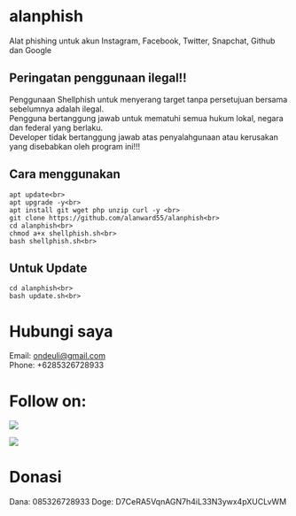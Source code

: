 # alanphish
Alat phishing untuk akun Instagram, Facebook, Twitter, Snapchat, Github dan Google<br>

## Peringatan penggunaan ilegal!!
Penggunaan Shellphish untuk menyerang target tanpa persetujuan bersama sebelumnya adalah ilegal.<br>
Pengguna bertanggung jawab untuk mematuhi semua hukum lokal, negara dan federal yang berlaku. <br>
Developer tidak bertanggung jawab atas penyalahgunaan atau kerusakan yang disebabkan oleh program ini!!!<br>

## Cara menggunakan
```
apt update<br>
apt upgrade -y<br>
apt install git wget php unzip curl -y <br>
git clone https://github.com/alanward55/alanphish<br>
cd alanphish<br>
chmod a+x shellphish.sh<br>
bash shellphish.sh<br>
```
## Untuk Update
```
cd alanphish<br>
bash update.sh<br>
```

# Hubungi saya
Email: ondeuli@gmail.com<br>
Phone: +6285326728933<br>

# Follow on:
<p align="left">
<a href="https://github.com/alanward55"><img src="https://img.shields.io/badge/GitHub-Follow%20on%20GitHub-inactive.svg?logo=github"></a>
</p><p align="left">
<p align="left">
<a href="https://t.me/terminalnewbe"><img src="https://img.shields.io/badge/Telegram-Join%20Telegram%20Group-blue.svg?logo=telegram"></a>
</p>

# Donasi
Dana: 085326728933
Doge: D7CeRA5VqnAGN7h4iL33N3ywx4pXUCLvWM
